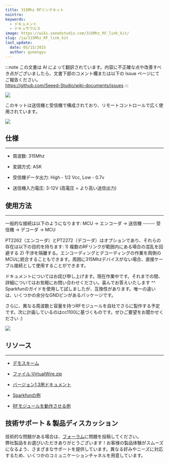 ```yaml
---
title: 315Mhz RFリンクキット
nointro:
keywords:
  - ドキュメント
  - ドキュサウルス
image: https://wiki.seeedstudio.com/315Mhz_RF_link_kit/
slug: /ja/315Mhz_RF_link_kit
last_update:
  date: 05/15/2025
  author: gunengyu
---
```

:::note
この文書は AI によって翻訳されています。内容に不正確な点や改善すべき点がございましたら、文書下部のコメント欄または以下の Issue ページにてご報告ください。  
https://github.com/Seeed-Studio/wiki-documents/issues
:::

![](http://bz.seeedstudio.com/depot/images/product/3151.jpg)

このキットは送信機と受信機で構成されており、リモートコントロールで広く使用されています。

[![](https://files.seeedstudio.com/wiki/Seeed-WiKi/docs/images/300px-Get_One_Now_Banner-ragular.png)](https://www.seeedstudio.com/315mhz-rf-link-kit-p-76.html)

##   仕様
---
*   周波数: 315Mhz

*   変調方式: ASK

*   受信機データ出力: High - 1/2 Vcc, Low - 0.7v

*   送信機入力電圧: 3-12V (高電圧 = より高い送信出力)

##   使用方法
---
一般的な接続は以下のようになります: MCU -&gt; エンコーダ -&gt; 送信機 ------ 受信機 -&gt; デコーダ -&gt; MCU

PT2262（エンコーダ）とPT2272（デコーダ）はオプションであり、それらの存在は以下の目的を持ちます: 1) 複数のRFリンクが範囲内にある場合の混乱を回避する 2) 干渉を隔離する。エンコーディングとデコーディングの作業を両側のMCUに統合することもできます。周囲に315Mhzデバイスがない場合、直接ケーブル接続として使用することができます。

ドキュメントについてはお詫び申し上げます。現在作業中です。それまでの間、詳細についてはお気軽にお問い合わせください。喜んでお答えいたします ^^ Sparkfunのガイドを使用して試しましたが、互換性があります。唯一の違いは、いくつかの余分なGNDピンがあるパッケージです。

さらに、異なる周波数と容量を持つRFモジュールを自社でさらに製作する予定です。次に計画しているのはcc1100に基づくものです。ぜひご要望をお聞かせください :)

![](https://files.seeedstudio.com/wiki/315Mhz_RF_link_kit/img/315433RF.jpg)

##   リソース
---
*   [デモスキーム](https://www.seeedstudio.com/depot/datasheet/315MRFlink.pdf)

*   [ファイル:VirtualWire.zip](https://files.seeedstudio.com/wiki/315Mhz_RF_link_kit/res/VirtualWire.zip "File:VirtualWire.zip")

*   [バージョン1.3用ドキュメント](https://www.seeedstudio.com/depot/images/product/VirtualWire.pdf)

*   [Sparkfunの例](http://www.sparkfun.com/datasheets/RF/KLP_Walkthrough.pdf)

*   [RFモジュールを動作させる例](http://winavr.scienceprog.com/example-avr-projects/running-tx433-and-rx433-rf-modules-with-avr-microcontrollers.html)

## 技術サポート & 製品ディスカッション
技術的な問題がある場合は、[フォーラム](http://forum.seeedstudio.com/)に問題を投稿してください。  
弊社製品をお選びいただきありがとうございます！お客様の製品体験がスムーズになるよう、さまざまなサポートを提供しています。異なる好みやニーズに対応するため、いくつかのコミュニケーションチャネルを用意しています。

<div class="button_tech_support_container">
<a href="https://forum.seeedstudio.com/" class="button_forum"></a> 
<a href="https://www.seeedstudio.com/contacts" class="button_email"></a>
</div>

<div class="button_tech_support_container">
<a href="https://discord.gg/eWkprNDMU7" class="button_discord"></a> 
<a href="https://github.com/Seeed-Studio/wiki-documents/discussions/69" class="button_discussion"></a>
</div>